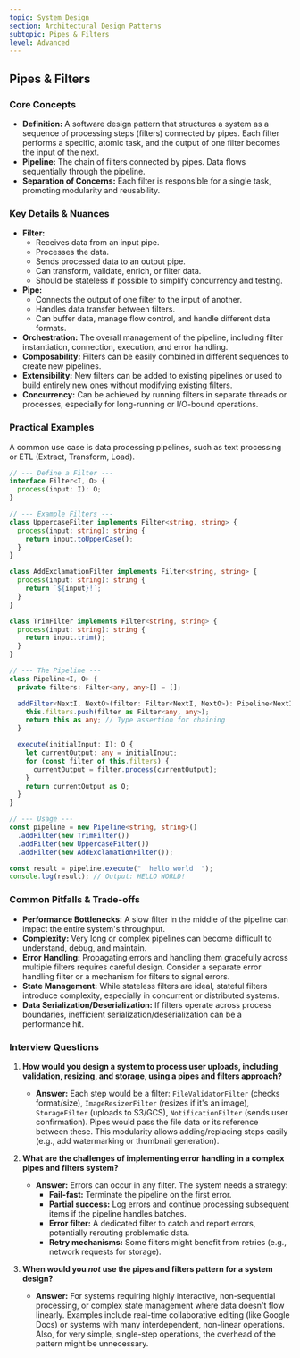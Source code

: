 ```yaml
---
topic: System Design
section: Architectural Design Patterns
subtopic: Pipes & Filters
level: Advanced
---
```


## Pipes & Filters
### Core Concepts

*   **Definition:** A software design pattern that structures a system as a sequence of processing steps (filters) connected by pipes. Each filter performs a specific, atomic task, and the output of one filter becomes the input of the next.
*   **Pipeline:** The chain of filters connected by pipes. Data flows sequentially through the pipeline.
*   **Separation of Concerns:** Each filter is responsible for a single task, promoting modularity and reusability.

### Key Details & Nuances

*   **Filter:**
    *   Receives data from an input pipe.
    *   Processes the data.
    *   Sends processed data to an output pipe.
    *   Can transform, validate, enrich, or filter data.
    *   Should be stateless if possible to simplify concurrency and testing.
*   **Pipe:**
    *   Connects the output of one filter to the input of another.
    *   Handles data transfer between filters.
    *   Can buffer data, manage flow control, and handle different data formats.
*   **Orchestration:** The overall management of the pipeline, including filter instantiation, connection, execution, and error handling.
*   **Composability:** Filters can be easily combined in different sequences to create new pipelines.
*   **Extensibility:** New filters can be added to existing pipelines or used to build entirely new ones without modifying existing filters.
*   **Concurrency:** Can be achieved by running filters in separate threads or processes, especially for long-running or I/O-bound operations.

### Practical Examples

A common use case is data processing pipelines, such as text processing or ETL (Extract, Transform, Load).

```typescript
// --- Define a Filter ---
interface Filter<I, O> {
  process(input: I): O;
}

// --- Example Filters ---
class UppercaseFilter implements Filter<string, string> {
  process(input: string): string {
    return input.toUpperCase();
  }
}

class AddExclamationFilter implements Filter<string, string> {
  process(input: string): string {
    return `${input}!`;
  }
}

class TrimFilter implements Filter<string, string> {
  process(input: string): string {
    return input.trim();
  }
}

// --- The Pipeline ---
class Pipeline<I, O> {
  private filters: Filter<any, any>[] = [];

  addFilter<NextI, NextO>(filter: Filter<NextI, NextO>): Pipeline<NextI, NextO> {
    this.filters.push(filter as Filter<any, any>);
    return this as any; // Type assertion for chaining
  }

  execute(initialInput: I): O {
    let currentOutput: any = initialInput;
    for (const filter of this.filters) {
      currentOutput = filter.process(currentOutput);
    }
    return currentOutput as O;
  }
}

// --- Usage ---
const pipeline = new Pipeline<string, string>()
  .addFilter(new TrimFilter())
  .addFilter(new UppercaseFilter())
  .addFilter(new AddExclamationFilter());

const result = pipeline.execute("  hello world  ");
console.log(result); // Output: HELLO WORLD!
```

### Common Pitfalls & Trade-offs

*   **Performance Bottlenecks:** A slow filter in the middle of the pipeline can impact the entire system's throughput.
*   **Complexity:** Very long or complex pipelines can become difficult to understand, debug, and maintain.
*   **Error Handling:** Propagating errors and handling them gracefully across multiple filters requires careful design. Consider a separate error handling filter or a mechanism for filters to signal errors.
*   **State Management:** While stateless filters are ideal, stateful filters introduce complexity, especially in concurrent or distributed systems.
*   **Data Serialization/Deserialization:** If filters operate across process boundaries, inefficient serialization/deserialization can be a performance hit.

### Interview Questions

1.  **How would you design a system to process user uploads, including validation, resizing, and storage, using a pipes and filters approach?**
    *   **Answer:** Each step would be a filter: `FileValidatorFilter` (checks format/size), `ImageResizerFilter` (resizes if it's an image), `StorageFilter` (uploads to S3/GCS), `NotificationFilter` (sends user confirmation). Pipes would pass the file data or its reference between these. This modularity allows adding/replacing steps easily (e.g., add watermarking or thumbnail generation).

2.  **What are the challenges of implementing error handling in a complex pipes and filters system?**
    *   **Answer:** Errors can occur in any filter. The system needs a strategy:
        *   **Fail-fast:** Terminate the pipeline on the first error.
        *   **Partial success:** Log errors and continue processing subsequent items if the pipeline handles batches.
        *   **Error filter:** A dedicated filter to catch and report errors, potentially rerouting problematic data.
        *   **Retry mechanisms:** Some filters might benefit from retries (e.g., network requests for storage).

3.  **When would you *not* use the pipes and filters pattern for a system design?**
    *   **Answer:** For systems requiring highly interactive, non-sequential processing, or complex state management where data doesn't flow linearly. Examples include real-time collaborative editing (like Google Docs) or systems with many interdependent, non-linear operations. Also, for very simple, single-step operations, the overhead of the pattern might be unnecessary.